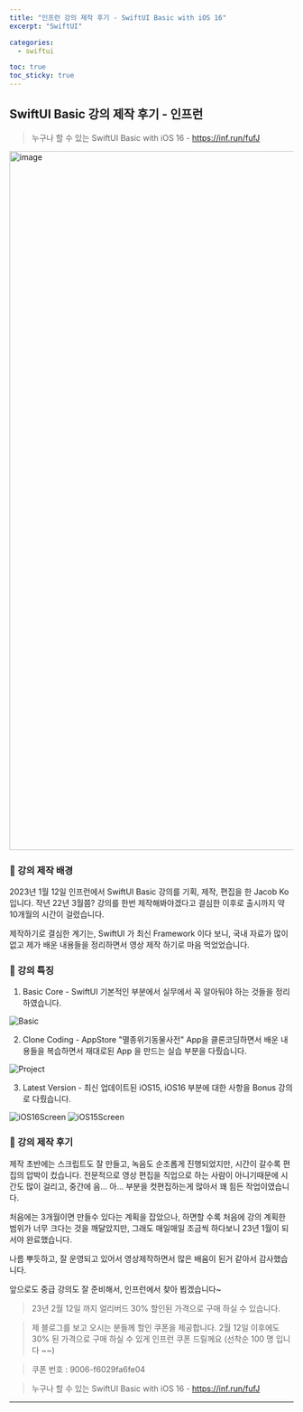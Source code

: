 ```yaml
---
title: "인프런 강의 제작 후기 - SwiftUI Basic with iOS 16"
excerpt: "SwiftUI"

categories:
  - swiftui

toc: true
toc_sticky: true
---
```


## SwiftUI Basic 강의 제작 후기 - 인프런

> 누구나 할 수 있는 SwiftUI Basic with iOS 16 - https://inf.run/fufJ

<img width="1238" alt="image" src="https://user-images.githubusercontent.com/28912774/216761343-d34586ff-7d91-4aff-92bf-63777d680d18.png">

### 🔷 강의 제작 배경

2023년 1월 12일 인프런에서 SwiftUI Basic 강의를 기획, 제작, 편집을 한 Jacob Ko 입니다.
작년 22년 3월쯤? 강의를 한번 제작해봐야겠다고 결심한 이후로 출시까지 약 10개월의 시간이 걸렸습니다.

제작하기로 결심한 계기는, SwiftUI 가 최신 Framework 이다 보니, 국내 자료가 많이 없고 제가 배운 내용들을 정리하면서 영상 제작 하기로 마음 먹었었습니다.

### 🔷 강의 특징

1. Basic Core - SwiftUI 기본적인 부분에서 실무에서 꼭 알아둬야 하는 것들을 정리 하였습니다.

![Basic](https://user-images.githubusercontent.com/28912774/216762757-6437f1d3-6683-4afe-bc87-92453fe37dee.gif)

2. Clone Coding - AppStore "멸종위기동물사전" App을 클론코딩하면서 배운 내용들을 복습하면서 재대로된 App 을 만드는 실습 부분을 다뤘습니다.

![Project](https://user-images.githubusercontent.com/28912774/216762840-6f395a36-5580-4b44-8297-9ae36569480b.jpg)

3. Latest Version - 최신 업데이트된 iOS15, iOS16 부분에 대한 사항을 Bonus 강의로 다뤘습니다.

![iOS16Screen](https://user-images.githubusercontent.com/28912774/216763003-272c8d2d-2898-4979-b1a7-d357bf3f91f3.gif)
![iOS15Screen](https://user-images.githubusercontent.com/28912774/216763016-c29af577-0cf5-47d9-891d-46667e2037ea.gif)

### 🔷 강의 제작 후기

제작 초반에는 스크립트도 잘 만들고, 녹음도 순조롭게 진행되었지만, 시간이 갈수록 편집의 압박이 컸습니다. 전문적으로 영상 편집을 직업으로 하는 사람이 아니기때문에 시간도 많이 걸리고, 중간에 음... 아... 부분을 컷편집하는게 많아서 꽤 힘든 작업이였습니다.

처음에는 3개월이면 만들수 있다는 계획을 잡았으나, 하면할 수록 처음에 강의 계획한 범위가 너무 크다는 것을 깨달았지만, 그래도 매일매일 조금씩 하다보니 23년 1월이 되서야 완료했습니다.

나름 뿌듯하고, 잘 운영되고 있어서 영상제작하면서 많은 배움이 된거 같아서 감사했습니다.

앞으로도 중급 강의도 잘 준비해서, 인프런에서 찾아 뵙겠습니다~

> 23년 2월 12일 까지 얼리버드 30% 할인된 가격으로 구매 하실 수 있습니다.

> 제 블로그를 보고 오시는 분들께 할인 쿠폰을 제공합니다. 2월 12일 이후에도 30% 된 가격으로 구매 하실 수 있게 인프런 쿠폰 드릴께요 (선착순 100 명 입니다 ~~)

> 쿠폰 번호 : 9006-f6029fa6fe04

> 누구나 할 수 있는 SwiftUI Basic with iOS 16 - https://inf.run/fufJ

---
